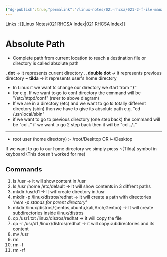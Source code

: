 ```yaml
---
{"dg-publish":true,"permalink":"/linux-notes/021-rhcsa/021-2-f-ile-management/021-2-3-absolute-path/"}
---
```


Links : [[Linux Notes/021 RHCSA Index\|021 RHCSA Index]]

# Absolute Path

- Complete path from current location to reach a destination file or directory is called absolute path

<style> .container {font-family: sans-serif; text-align: center;} .button-wrapper button {z-index: 1;height: 40px; width: 100px; margin: 10px;padding: 5px;} .excalidraw .App-menu_top .buttonList { display: flex;} .excalidraw-wrapper { height: 800px; margin: 50px; position: relative;} :root[dir="ltr"] .excalidraw .layer-ui__wrapper .zen-mode-transition.App-menu_bottom--transition-left {transform: none;} </style><script src="https://cdn.jsdelivr.net/npm/react@17/umd/react.production.min.js"></script><script src="https://cdn.jsdelivr.net/npm/react-dom@17/umd/react-dom.production.min.js"></script><script type="text/javascript" src="https://cdn.jsdelivr.net/npm/@excalidraw/excalidraw@0/dist/excalidraw.production.min.js"></script><div id="Absolute_Pathexcalidraw.md1"></div><script>(function(){const InitialData={"type":"excalidraw","version":2,"source":"https://github.com/zsviczian/obsidian-excalidraw-plugin/releases/tag/1.9.19","elements":[{"id":"4CrQyUIX","type":"text","x":-32.5416259765625,"y":-190.828125,"width":18,"height":45,"angle":0,"strokeColor":"#1e1e1e","backgroundColor":"transparent","fillStyle":"hachure","strokeWidth":1,"strokeStyle":"solid","roughness":1,"opacity":100,"groupIds":[],"frameId":null,"roundness":null,"seed":2003988966,"version":32,"versionNonce":643786150,"isDeleted":false,"boundElements":null,"updated":1694866250935,"link":null,"locked":false,"text":"/","rawText":"/","fontSize":36,"fontFamily":1,"textAlign":"left","verticalAlign":"top","baseline":31,"containerId":null,"originalText":"/","lineHeight":1.25},{"id":"hLj4viTc","type":"text","x":-237.54168701171875,"y":-117.4947509765625,"width":42.05995178222656,"height":25,"angle":0,"strokeColor":"#1e1e1e","backgroundColor":"transparent","fillStyle":"hachure","strokeWidth":1,"strokeStyle":"solid","roughness":1,"opacity":100,"groupIds":[],"frameId":null,"roundness":null,"seed":618527354,"version":64,"versionNonce":1603636710,"isDeleted":false,"boundElements":null,"updated":1694866021443,"link":null,"locked":false,"text":"root","rawText":"root","fontSize":20,"fontFamily":1,"textAlign":"left","verticalAlign":"top","baseline":17,"containerId":null,"originalText":"root","lineHeight":1.25},{"id":"ZcIwYCRl","type":"text","x":-257.20831298828125,"y":-45.828155517578125,"width":79.37991333007812,"height":25,"angle":0,"strokeColor":"#1e1e1e","backgroundColor":"transparent","fillStyle":"hachure","strokeWidth":1,"strokeStyle":"solid","roughness":1,"opacity":100,"groupIds":[],"frameId":null,"roundness":null,"seed":1309763514,"version":99,"versionNonce":1660405094,"isDeleted":false,"boundElements":null,"updated":1694866032294,"link":null,"locked":false,"text":"Desktop","rawText":"Desktop","fontSize":20,"fontFamily":1,"textAlign":"left","verticalAlign":"top","baseline":17,"containerId":null,"originalText":"Desktop","lineHeight":1.25},{"id":"ustMxoW5","type":"text","x":-41.875,"y":-109.82809448242188,"width":32.27996826171875,"height":25,"angle":0,"strokeColor":"#1e1e1e","backgroundColor":"transparent","fillStyle":"hachure","strokeWidth":1,"strokeStyle":"solid","roughness":1,"opacity":100,"groupIds":[],"frameId":null,"roundness":null,"seed":1143914854,"version":81,"versionNonce":1353324922,"isDeleted":false,"boundElements":null,"updated":1694866108447,"link":null,"locked":false,"text":"etc","rawText":"etc","fontSize":20,"fontFamily":1,"textAlign":"left","verticalAlign":"top","baseline":17,"containerId":null,"originalText":"etc","lineHeight":1.25},{"id":"5mmFA1GW","type":"text","x":-50.20843505859375,"y":-42.161468505859375,"width":53.719940185546875,"height":25,"angle":0,"strokeColor":"#1e1e1e","backgroundColor":"transparent","fillStyle":"hachure","strokeWidth":1,"strokeStyle":"solid","roughness":1,"opacity":100,"groupIds":[],"frameId":null,"roundness":null,"seed":507772134,"version":84,"versionNonce":560660154,"isDeleted":false,"boundElements":null,"updated":1694866113159,"link":null,"locked":false,"text":"httpd","rawText":"httpd","fontSize":20,"fontFamily":1,"textAlign":"left","verticalAlign":"top","baseline":17,"containerId":null,"originalText":"httpd","lineHeight":1.25},{"id":"dB1lVx4P","type":"text","x":-45.87506103515625,"y":21.171844482421875,"width":40.179962158203125,"height":25,"angle":0,"strokeColor":"#1e1e1e","backgroundColor":"transparent","fillStyle":"hachure","strokeWidth":1,"strokeStyle":"solid","roughness":1,"opacity":100,"groupIds":[],"frameId":null,"roundness":null,"seed":342636262,"version":72,"versionNonce":1424987834,"isDeleted":false,"boundElements":null,"updated":1694866117490,"link":null,"locked":false,"text":"conf","rawText":"conf","fontSize":20,"fontFamily":1,"textAlign":"left","verticalAlign":"top","baseline":17,"containerId":null,"originalText":"conf","lineHeight":1.25},{"id":"WAKZHBt3","type":"text","x":150.791748046875,"y":-110.828125,"width":30.819961547851562,"height":25,"angle":0,"strokeColor":"#1e1e1e","backgroundColor":"transparent","fillStyle":"hachure","strokeWidth":1,"strokeStyle":"solid","roughness":1,"opacity":100,"groupIds":[],"frameId":null,"roundness":null,"seed":1530926502,"version":66,"versionNonce":2113766054,"isDeleted":false,"boundElements":null,"updated":1694866119819,"link":null,"locked":false,"text":"usr","rawText":"usr","fontSize":20,"fontFamily":1,"textAlign":"left","verticalAlign":"top","baseline":17,"containerId":null,"originalText":"usr","lineHeight":1.25},{"id":"zEDtXJfI","type":"text","x":92.7916259765625,"y":-34.16143798828125,"width":23.879974365234375,"height":25,"angle":0,"strokeColor":"#1e1e1e","backgroundColor":"transparent","fillStyle":"hachure","strokeWidth":1,"strokeStyle":"solid","roughness":1,"opacity":100,"groupIds":[],"frameId":null,"roundness":null,"seed":513895482,"version":52,"versionNonce":511932410,"isDeleted":false,"boundElements":null,"updated":1694866160034,"link":null,"locked":false,"text":"bin","rawText":"bin","fontSize":20,"fontFamily":1,"textAlign":"left","verticalAlign":"top","baseline":17,"containerId":null,"originalText":"bin","lineHeight":1.25},{"id":"AGVMjTv4","type":"text","x":146.7916259765625,"y":-32.49481201171875,"width":34.739959716796875,"height":25,"angle":0,"strokeColor":"#1e1e1e","backgroundColor":"transparent","fillStyle":"hachure","strokeWidth":1,"strokeStyle":"solid","roughness":1,"opacity":100,"groupIds":[],"frameId":null,"roundness":null,"seed":1647671482,"version":62,"versionNonce":604771686,"isDeleted":false,"boundElements":null,"updated":1694866179984,"link":null,"locked":false,"text":"sbin","rawText":"sbin","fontSize":20,"fontFamily":1,"textAlign":"left","verticalAlign":"top","baseline":17,"containerId":null,"originalText":"sbin","lineHeight":1.25},{"id":"vdcY8onF","type":"text","x":203.45849609375,"y":-34.16143798828125,"width":44.97996520996094,"height":25,"angle":0,"strokeColor":"#1e1e1e","backgroundColor":"transparent","fillStyle":"hachure","strokeWidth":1,"strokeStyle":"solid","roughness":1,"opacity":100,"groupIds":[],"frameId":null,"roundness":null,"seed":112291322,"version":77,"versionNonce":1816066362,"isDeleted":false,"boundElements":null,"updated":1694866182850,"link":null,"locked":false,"text":"local","rawText":"local","fontSize":20,"fontFamily":1,"textAlign":"left","verticalAlign":"top","baseline":17,"containerId":null,"originalText":"local","lineHeight":1.25},{"id":"4LhvzaR0","type":"text","x":186.4583740234375,"y":63.83856201171875,"width":23.879974365234375,"height":25,"angle":0,"strokeColor":"#1e1e1e","backgroundColor":"transparent","fillStyle":"hachure","strokeWidth":1,"strokeStyle":"solid","roughness":1,"opacity":100,"groupIds":[],"frameId":null,"roundness":null,"seed":1716016122,"version":118,"versionNonce":591556346,"isDeleted":false,"boundElements":null,"updated":1694866216479,"link":null,"locked":false,"text":"bin","rawText":"bin","fontSize":20,"fontFamily":1,"textAlign":"left","verticalAlign":"top","baseline":17,"containerId":null,"originalText":"bin","lineHeight":1.25},{"id":"mUfqzRK0","type":"text","x":252.79168701171875,"y":70.50518798828125,"width":34.739959716796875,"height":25,"angle":0,"strokeColor":"#1e1e1e","backgroundColor":"transparent","fillStyle":"hachure","strokeWidth":1,"strokeStyle":"solid","roughness":1,"opacity":100,"groupIds":[],"frameId":null,"roundness":null,"seed":519803002,"version":64,"versionNonce":1654640698,"isDeleted":false,"boundElements":null,"updated":1694866232951,"link":null,"locked":false,"text":"sbin","rawText":"sbin","fontSize":20,"fontFamily":1,"textAlign":"left","verticalAlign":"top","baseline":17,"containerId":null,"originalText":"sbin","lineHeight":1.25},{"id":"nwKpejcl0tbn81suoDXz2","type":"line","x":-217.20831298828125,"y":-143.49478149414062,"width":381.33343505859375,"height":0.6666717529296875,"angle":0,"strokeColor":"#1e1e1e","backgroundColor":"transparent","fillStyle":"hachure","strokeWidth":1,"strokeStyle":"solid","roughness":1,"opacity":100,"groupIds":[],"frameId":null,"roundness":{"type":2},"seed":1593669542,"version":172,"versionNonce":1647997242,"isDeleted":false,"boundElements":null,"updated":1694866098185,"link":null,"locked":false,"points":[[0,0],[381.33343505859375,-0.6666717529296875]],"lastCommittedPoint":null,"startBinding":null,"endBinding":null,"startArrowhead":null,"endArrowhead":null},{"id":"dvOYsAHEHv9ZO0JdpvC_j","type":"line","x":-221.20831298828125,"y":-156.1614532470703,"width":2,"height":34.666656494140625,"angle":0,"strokeColor":"#1e1e1e","backgroundColor":"transparent","fillStyle":"hachure","strokeWidth":1,"strokeStyle":"solid","roughness":1,"opacity":100,"groupIds":[],"frameId":null,"roundness":{"type":2},"seed":958955962,"version":32,"versionNonce":2032158970,"isDeleted":false,"boundElements":null,"updated":1694866017002,"link":null,"locked":false,"points":[[0,0],[2,34.666656494140625]],"lastCommittedPoint":null,"startBinding":null,"endBinding":null,"startArrowhead":null,"endArrowhead":null},{"id":"1rjta4xP0lIKQm-srY6lZ","type":"line","x":-216.5416259765625,"y":-86.16143798828125,"width":1.3333740234375,"height":29.33331298828125,"angle":0,"strokeColor":"#1e1e1e","backgroundColor":"transparent","fillStyle":"hachure","strokeWidth":1,"strokeStyle":"solid","roughness":1,"opacity":100,"groupIds":[],"frameId":null,"roundness":{"type":2},"seed":1556860006,"version":24,"versionNonce":563174778,"isDeleted":false,"boundElements":null,"updated":1694866026611,"link":null,"locked":false,"points":[[0,0],[-1.3333740234375,29.33331298828125]],"lastCommittedPoint":null,"startBinding":null,"endBinding":null,"startArrowhead":null,"endArrowhead":null},{"id":"Qe8-0XplLSBMyo_82xQlI","type":"line","x":-28.5416259765625,"y":-142.828125,"width":0.66668701171875,"height":30.666671752929688,"angle":0,"strokeColor":"#1e1e1e","backgroundColor":"transparent","fillStyle":"hachure","strokeWidth":1,"strokeStyle":"solid","roughness":1,"opacity":100,"groupIds":[],"frameId":null,"roundness":{"type":2},"seed":1873159142,"version":76,"versionNonce":1562018810,"isDeleted":false,"boundElements":null,"updated":1694866104663,"link":null,"locked":false,"points":[[0,0],[0.66668701171875,30.666671752929688]],"lastCommittedPoint":null,"startBinding":null,"endBinding":null,"startArrowhead":null,"endArrowhead":null},{"id":"O-8Hzb9fUMrwGHhhEgcO9","type":"line","x":-25.208312988281254,"y":-77.49478149414062,"width":0.66668701171875,"height":29.33331298828125,"angle":0,"strokeColor":"#1e1e1e","backgroundColor":"transparent","fillStyle":"hachure","strokeWidth":1,"strokeStyle":"solid","roughness":1,"opacity":100,"groupIds":[],"frameId":null,"roundness":{"type":2},"seed":345604282,"version":44,"versionNonce":2028671206,"isDeleted":false,"boundElements":null,"updated":1694866110811,"link":null,"locked":false,"points":[[0,0],[0.66668701171875,29.33331298828125]],"lastCommittedPoint":null,"startBinding":null,"endBinding":null,"startArrowhead":null,"endArrowhead":null},{"id":"tTJSeve8ectoycWrl9EdA","type":"line","x":-26.54156494140625,"y":-14.828125000000002,"width":1.33331298828125,"height":26.000030517578125,"angle":0,"strokeColor":"#1e1e1e","backgroundColor":"transparent","fillStyle":"hachure","strokeWidth":1,"strokeStyle":"solid","roughness":1,"opacity":100,"groupIds":[],"frameId":null,"roundness":{"type":2},"seed":1440485818,"version":42,"versionNonce":2025581606,"isDeleted":false,"boundElements":null,"updated":1694866115507,"link":null,"locked":false,"points":[[0,0],[1.33331298828125,26.000030517578125]],"lastCommittedPoint":null,"startBinding":null,"endBinding":null,"startArrowhead":null,"endArrowhead":null},{"id":"iHJDio8JYo7XlTAIc5TEM","type":"line","x":164.125,"y":-152.1614532470703,"width":0.666748046875,"height":28,"angle":0,"strokeColor":"#1e1e1e","backgroundColor":"transparent","fillStyle":"hachure","strokeWidth":1,"strokeStyle":"solid","roughness":1,"opacity":100,"groupIds":[],"frameId":null,"roundness":{"type":2},"seed":683981990,"version":20,"versionNonce":293809722,"isDeleted":false,"boundElements":null,"updated":1694866083428,"link":null,"locked":false,"points":[[0,0],[0.666748046875,28]],"lastCommittedPoint":null,"startBinding":null,"endBinding":null,"startArrowhead":null,"endArrowhead":null},{"id":"2y2sfL4OecAMyeg0CNZ3W","type":"line","x":162.791748046875,"y":-81.49478149414062,"width":1.333251953125,"height":22.666656494140625,"angle":0,"strokeColor":"#1e1e1e","backgroundColor":"transparent","fillStyle":"hachure","strokeWidth":1,"strokeStyle":"solid","roughness":1,"opacity":100,"groupIds":[],"frameId":null,"roundness":{"type":2},"seed":1674416422,"version":14,"versionNonce":1978185018,"isDeleted":false,"boundElements":null,"updated":1694866129468,"link":null,"locked":false,"points":[[0,0],[1.333251953125,22.666656494140625]],"lastCommittedPoint":null,"startBinding":null,"endBinding":null,"startArrowhead":null,"endArrowhead":null},{"id":"XEfjkdnFuOMQ8OCSgOKHh","type":"line","x":104.125,"y":-59.4947509765625,"width":125.3333740234375,"height":2,"angle":0,"strokeColor":"#1e1e1e","backgroundColor":"transparent","fillStyle":"hachure","strokeWidth":1,"strokeStyle":"solid","roughness":1,"opacity":100,"groupIds":[],"frameId":null,"roundness":{"type":2},"seed":1817212582,"version":66,"versionNonce":1239125030,"isDeleted":false,"boundElements":null,"updated":1694866151811,"link":null,"locked":false,"points":[[0,0],[125.3333740234375,2]],"lastCommittedPoint":null,"startBinding":null,"endBinding":null,"startArrowhead":null,"endArrowhead":null},{"id":"MzAtJbRG6Cs5BIrMRntih","type":"line","x":102.125,"y":-61.494781494140625,"width":0.6666259765625,"height":18.666656494140625,"angle":0,"strokeColor":"#1e1e1e","backgroundColor":"transparent","fillStyle":"hachure","strokeWidth":1,"strokeStyle":"solid","roughness":1,"opacity":100,"groupIds":[],"frameId":null,"roundness":{"type":2},"seed":1408376442,"version":28,"versionNonce":605905510,"isDeleted":false,"boundElements":null,"updated":1694866158181,"link":null,"locked":false,"points":[[0,0],[0.6666259765625,18.666656494140625]],"lastCommittedPoint":null,"startBinding":null,"endBinding":null,"startArrowhead":null,"endArrowhead":null},{"id":"WdOej06Pou3SKRvriHiLB","type":"line","x":155.4583740234375,"y":-60.16143798828125,"width":1.3333740234375,"height":28,"angle":0,"strokeColor":"#1e1e1e","backgroundColor":"transparent","fillStyle":"hachure","strokeWidth":1,"strokeStyle":"solid","roughness":1,"opacity":100,"groupIds":[],"frameId":null,"roundness":{"type":2},"seed":1071561530,"version":21,"versionNonce":1595478822,"isDeleted":false,"boundElements":null,"updated":1694866177069,"link":null,"locked":false,"points":[[0,0],[1.3333740234375,28]],"lastCommittedPoint":null,"startBinding":null,"endBinding":null,"startArrowhead":null,"endArrowhead":null},{"id":"nw70E3mPdVIdUq1-xByhU","type":"line","x":232.125,"y":-62.16143798828125,"width":0.6666259765625,"height":19.33331298828125,"angle":0,"strokeColor":"#1e1e1e","backgroundColor":"transparent","fillStyle":"hachure","strokeWidth":1,"strokeStyle":"solid","roughness":1,"opacity":100,"groupIds":[],"frameId":null,"roundness":{"type":2},"seed":1487499962,"version":13,"versionNonce":1814096294,"isDeleted":false,"boundElements":null,"updated":1694866186931,"link":null,"locked":false,"points":[[0,0],[-0.6666259765625,19.33331298828125]],"lastCommittedPoint":null,"startBinding":null,"endBinding":null,"startArrowhead":null,"endArrowhead":null},{"id":"nd3DqoLdrVvuV1Tnm4Gk-","type":"line","x":229.4583740234375,"y":1.83856201171875,"width":0.6666259765625,"height":33.33331298828125,"angle":0,"strokeColor":"#1e1e1e","backgroundColor":"transparent","fillStyle":"hachure","strokeWidth":1,"strokeStyle":"solid","roughness":1,"opacity":100,"groupIds":[],"frameId":null,"roundness":{"type":2},"seed":371647610,"version":46,"versionNonce":1400035110,"isDeleted":false,"boundElements":null,"updated":1694866198656,"link":null,"locked":false,"points":[[0,0],[0.6666259765625,33.33331298828125]],"lastCommittedPoint":null,"startBinding":null,"endBinding":null,"startArrowhead":null,"endArrowhead":null},{"id":"RXODFSoNVLdJNuIxPZ41H","type":"line","x":197.4583740234375,"y":39.83856201171875,"width":70.666748046875,"height":0.666656494140625,"angle":0,"strokeColor":"#1e1e1e","backgroundColor":"transparent","fillStyle":"hachure","strokeWidth":1,"strokeStyle":"solid","roughness":1,"opacity":100,"groupIds":[],"frameId":null,"roundness":{"type":2},"seed":1251541606,"version":36,"versionNonce":1351532858,"isDeleted":false,"boundElements":null,"updated":1694866212648,"link":null,"locked":false,"points":[[0,0],[70.666748046875,-0.666656494140625]],"lastCommittedPoint":null,"startBinding":null,"endBinding":null,"startArrowhead":null,"endArrowhead":null},{"id":"XgCOVrs4MjclW0tU1Y1D8","type":"line","x":194.125,"y":35.838592529296875,"width":1.3333740234375,"height":27.333343505859375,"angle":0,"strokeColor":"#1e1e1e","backgroundColor":"transparent","fillStyle":"hachure","strokeWidth":1,"strokeStyle":"solid","roughness":1,"opacity":100,"groupIds":[],"frameId":null,"roundness":{"type":2},"seed":370833530,"version":22,"versionNonce":1243152486,"isDeleted":false,"boundElements":null,"updated":1694866225546,"link":null,"locked":false,"points":[[0,0],[1.3333740234375,27.333343505859375]],"lastCommittedPoint":null,"startBinding":null,"endBinding":null,"startArrowhead":null,"endArrowhead":null},{"id":"RHLC6lzvmJlFPixwh86Mb","type":"line","x":270.125,"y":33.838592529296875,"width":2,"height":30.666656494140625,"angle":0,"strokeColor":"#1e1e1e","backgroundColor":"transparent","fillStyle":"hachure","strokeWidth":1,"strokeStyle":"solid","roughness":1,"opacity":100,"groupIds":[],"frameId":null,"roundness":{"type":2},"seed":1173659366,"version":24,"versionNonce":548125222,"isDeleted":false,"boundElements":null,"updated":1694866234675,"link":null,"locked":false,"points":[[0,0],[2,30.666656494140625]],"lastCommittedPoint":null,"startBinding":null,"endBinding":null,"startArrowhead":null,"endArrowhead":null}],"appState":{"theme":"dark","viewBackgroundColor":"#ffffff","currentItemStrokeColor":"#1e1e1e","currentItemBackgroundColor":"transparent","currentItemFillStyle":"hachure","currentItemStrokeWidth":1,"currentItemStrokeStyle":"solid","currentItemRoughness":1,"currentItemOpacity":100,"currentItemFontFamily":1,"currentItemFontSize":36,"currentItemTextAlign":"left","currentItemStartArrowhead":null,"currentItemEndArrowhead":"arrow","scrollX":287.77950960047104,"scrollY":392.2754390940946,"zoom":{"value":0.8500000000000001},"currentItemRoundness":"round","gridSize":null,"gridColor":{"Bold":"#C9C9C9FF","Regular":"#EDEDEDFF"},"currentStrokeOptions":null,"previousGridSize":null,"frameRendering":{"enabled":true,"clip":true,"name":true,"outline":true}},"files":{}};InitialData.scrollToContent=true;App=()=>{const e=React.useRef(null),t=React.useRef(null),[n,i]=React.useState({width:void 0,height:void 0});return React.useEffect(()=>{i({width:t.current.getBoundingClientRect().width,height:t.current.getBoundingClientRect().height});const e=()=>{i({width:t.current.getBoundingClientRect().width,height:t.current.getBoundingClientRect().height})};return window.addEventListener("resize",e),()=>window.removeEventListener("resize",e)},[t]),React.createElement(React.Fragment,null,React.createElement("div",{className:"excalidraw-wrapper",ref:t},React.createElement(ExcalidrawLib.Excalidraw,{ref:e,width:n.width,height:n.height,initialData:InitialData,viewModeEnabled:!0,zenModeEnabled:!0,gridModeEnabled:!1})))},excalidrawWrapper=document.getElementById("Absolute_Pathexcalidraw.md1");ReactDOM.render(React.createElement(App),excalidrawWrapper);})();</script>

**. dot**  &rarr; it represents current directory
**.. double dot** &rarr; it represents previous directory
**~ tilda** &rarr; it represents user's home directory

- In Linux if we want to change our directory we start from **"/"** 
- for e.g. If we want to go to conf directory the command will be "/etc/httpd/conf" (refer to above diagram)
- If we are in a directory (etc) and we want to go to totally different directory (sbin) then we have to give its absolute path e.g. "cd /usr/local/sbin"
- if we want to go to previous directory (one step back) the command will be "cd .." if we want to go 2 step back then it will be "cd ../.."

---
- root user (home directory) :-
	/root/Desktop
	OR
	/~/Desktop

If we want to go to our home directory we simply press ~(Tilda) symbol in keyboard (This doesn't worked for me)


## Commands

1. ls /usr &rarr; it will show content in /usr
2. ls /usr /home /etc/default &rarr; It will show contents in 3 diffrent paths
3. mkdir /usr/d1 &rarr; It will create directory in /usr
4. mkdir -p /linux/distros/redhat &rarr; It will create a path with directories *'here -p stands for parent directory'*
5. mkdir /linux/distros/{centos,ubuntu,kali,Arch,Gentoo} &rarr; It will create subdirectories inside /linux/distros 
6. cp /usr1.txt /linux/distros/redhat &rarr; it will copy the file 
7. cp -r /usr/d1 /linux/distros/redhat &rarr; it will copy subdirectories and its content
8. mv /usr
9. rm 
10. rm -f
11. rm -rf

